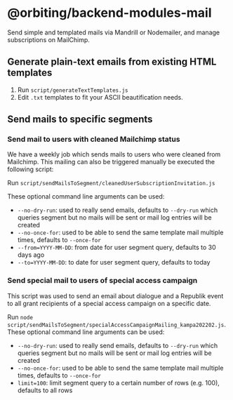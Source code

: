 # @orbiting/backend-modules-mail

Send simple and templated mails via Mandrill or Nodemailer, and manage subscriptions on MailChimp.

## Generate plain-text emails from existing HTML templates

1. Run `script/generateTextTemplates.js`
2. Edit `.txt` templates to fit your ASCII beautification needs.

## Send mails to specific segments

### Send mail to users with cleaned Mailchimp status

We have a weekly job which sends mails to users who were cleaned from Mailchimp. This mailing can also be triggered manually be executed the following script:

Run `script/sendMailsToSegment/cleanedUserSubscriptionInvitation.js`

These optional command line arguments can be used:

- `--no-dry-run`: used to really send emails, defaults to `--dry-run` which queries segment but no mails will be sent or mail log entries will be created
- `--no-once-for`: used to be able to send the same template mail multiple times, defaults to `--once-for`
- `--from=YYYY-MM-DD`: from date for user segment query, defaults to 30 days ago
- `--to=YYYY-MM-DD`: to date for user segment query, defaults to today

### Send special mail to users of special access campaign

This script was used to send an email about dialogue and a Republik event to all grant recipients of a special access campaign on a specific date.

Run `node script/sendMailsToSegment/specialAccessCampaignMailing_kampa202202.js`.
These optional command line arguments can be used:

- `--no-dry-run`: used to really send emails, defaults to `--dry-run` which queries segment but no mails will be sent or mail log entries will be created
- `--no-once-for`: used to be able to send the same template mail multiple times, defaults to `--once-for`
- `limit=100`: limit segment query to a certain number of rows (e.g. 100), defaults to all rows
